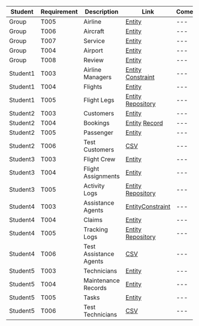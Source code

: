 | Student | Requirement | Description | Link | Comentario |
|---------|------------|-------------|------|------|
|    Group     |    T005        |    Airline         |  [Entity](https://github.com/DP2-C1-046/Acme-ANS-D02/blob/master/src/main/java/acme/entities/airlines/Airline.java)    | --- |
|   Group      |     T006       |      Aircraft       |   [Entity](https://github.com/DP2-C1-046/Acme-ANS-D02/blob/master/src/main/java/acme/entities/aircrafts/Aircraft.java)   |--- |
|   Group      |      T007      |       Service      |  [Entity](https://github.com/DP2-C1-046/Acme-ANS-D02/blob/master/src/main/java/acme/entities/services/Service.java)    |--- |
|    Group     |      T004      |      Airport       |  [Entity](https://github.com/DP2-C1-046/Acme-ANS-D02/blob/master/src/main/java/acme/entities/airports/Airport.java)    |--- |
|    Group     |      T008      |     Review        |  [Entity](https://github.com/DP2-C1-046/Acme-ANS-D02/blob/master/src/main/java/acme/entities/reviews/Review.java)    |--- |
|    Student1     |     T003       |     Airline Managers        |  [Entity](https://github.com/DP2-C1-046/Acme-ANS-D02/blob/master/src/main/java/acme/realms/AirlineManager.java)  [Constraint](https://github.com/DP2-C1-046/Acme-ANS-D02/blob/master/src/main/java/acme/constraints/AirlineManagerValidator.java)  |--- |
|   Student1      |      T004      |     Flights        |  [Entity](https://github.com/DP2-C1-046/Acme-ANS-D02/blob/master/src/main/java/acme/entities/flights/Flight.java)    |--- |
|    Student1     |     T005       |     Flight Legs        |  [Entity](https://github.com/DP2-C1-046/Acme-ANS-D02/blob/master/src/main/java/acme/entities/legs/Leg.java)  [Repository](https://github.com/DP2-C1-046/Acme-ANS-D02/blob/master/src/main/java/acme/entities/legs/LegRepository.java)    |--- |
|    Student2     |    T003        |     Customers        |  [Entity](https://github.com/DP2-C1-046/Acme-ANS-D02/blob/master/src/main/java/acme/realms/Customer.java)    |--- |
|    Student2     |    T004        |     Bookings        |  [Entity](https://github.com/DP2-C1-046/Acme-ANS-D02/blob/master/src/main/java/acme/entities/bookings/Booking.java) [Record](https://github.com/DP2-C1-046/Acme-ANS-D02/blob/master/src/main/java/acme/entities/bookings/BookingRecord.java)    |--- |
|    Student2     |     T005       |     Passenger        |   [Entity](https://github.com/DP2-C1-046/Acme-ANS-D02/blob/master/src/main/java/acme/entities/passengers/Passenger.java)   |--- |
|    Student2     |      T006      |      Test Customers       |  [CSV](https://github.com/DP2-C1-046/Acme-ANS-D02/blob/72db6630150e7037478a728e2189c2befe04055c/src/main/resources/WEB-INF/data/sample/customer.csv)    |--- |
|     Student3    |     T003       |     Flight Crew        |  [Entity](https://github.com/DP2-C1-046/Acme-ANS-D02/blob/master/src/main/java/acme/realms/FlightCrewMember.java)    |--- |
|   Student3      |      T004      |     Flight Assignments        |   [Entity](https://github.com/DP2-C1-046/Acme-ANS-D02/blob/master/src/main/java/acme/entities/assignments/FlightAssignment.java)   |--- |
|    Student3     |     T005       |      Activity Logs       |  [Entity](https://github.com/DP2-C1-046/Acme-ANS-D02/blob/master/src/main/java/acme/entities/activityLogs/ActivityLog.java) [Repository](https://github.com/DP2-C1-046/Acme-ANS-D02/blob/master/src/main/java/acme/entities/activityLogs/ActivityLogRepository.java)    |--- |
|     Student4    |      T003      |       Assistance Agents      |  [Entity](https://github.com/DP2-C1-046/Acme-ANS-D02/blob/master/src/main/java/acme/realms/AssistanceAgent.java)[Constraint](https://github.com/DP2-C1-046/Acme-ANS-D02/blob/master/src/main/java/acme/constraints/AssistanceAgentValidator.java)    |--- |
|    Student4     |     T004       |      Claims       |  [Entity](https://github.com/DP2-C1-046/Acme-ANS-D02/blob/master/src/main/java/acme/entities/claims/Claim.java)    |--- |
|    Student4     |      T005      |    Tracking Logs         |   [Entity](https://github.com/DP2-C1-046/Acme-ANS-D02/blob/master/src/main/java/acme/entities/claims/TrackingLog.java) [Repository](https://github.com/DP2-C1-046/Acme-ANS-D02/blob/master/src/main/java/acme/entities/claims/TrackingLogRepository.java)   |--- |
|    Student4     |     T006       |     Test Assistance Agents        |  [CSV](https://github.com/DP2-C1-046/Acme-ANS-D02/blob/master/src/main/resources/WEB-INF/data/sample/AssistanceAgent.csv)    |--- |
|    Student5     |     T003       |      Technicians       |   [Entity](https://github.com/DP2-C1-046/Acme-ANS-D02/blob/master/src/main/java/acme/entities/technicians/Technicians.java)   |--- |
|    Student5     |     T004       |       Maintenance Records      |   [Entity](https://github.com/DP2-C1-046/Acme-ANS-D02/blob/master/src/main/java/acme/entities/maintenaceRecords/MaintenanceRecords.java)   |--- |
|    Student5     |    T005        |       Tasks      |  [Entity](https://github.com/DP2-C1-046/Acme-ANS-D02/blob/master/src/main/java/acme/entities/tasks/Tasks.java)    |--- |
|     Student5    |     T006       |      Test Technicians       |  [CSV](https://github.com/DP2-C1-046/Acme-ANS-D02/blob/master/src/main/resources/WEB-INF/data/sample/technicians.csv)    |--- |


